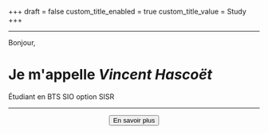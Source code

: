 +++
draft = false
custom_title_enabled = true
custom_title_value = Study
+++
***
Bonjour,
# Je m'appelle _**Vincent Hascoët**_
Étudiant en BTS SIO option SISR
***
<div align="center"><button onclick="window.location.href='https://azrael-iii.github.io/portfolio.github.io/about';">En savoir plus</button></div>
